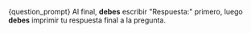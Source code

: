 {question_prompt}
Al final, **debes** escribir "Respuesta:" primero, luego **debes** imprimir tu respuesta final a la pregunta.